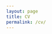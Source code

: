 ```yaml
---
layout: page
title: CV
permalink: /cv/
---
```


<object data="../images/2022_sept_Moore.pdf" width="1000" height="1000" type='application/pdf'></object>


